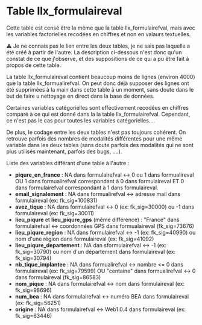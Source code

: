 # Table llx_formulaireval

Cette table est censé être la même que la table llx_formulairefval, mais avec les variables factorielles recodées en chiffres et non en valaurs textuelles.

:warning: Je ne connais pas le lien entre les deux tables, je ne sais pas laquelle a été créé à partir de l'autre. La description ci-dessous n'est donc qu'un constat de ce que j'observe, et des suppositions de ce qui a pu être fait à propos de cette table.


La table llx_formulaireval contient beaucoup moins de lignes (environ 4000) que la table llx_formualirefval. On peut donc déjà supposer des lignes ont été supprimées à la main dans cette table à un moment, sans doute dans le but de faire u nettoyage en direct dans la base de données.

Certaines variables catégorielles sont effectivement recodées en chiffres comparé à ce qui est donné dans la la table llx_formulairefval. Cependant, ce n'est pas le cas pour toutes les variables catégorielles....

De plus, le codage entre les deux tables n'est pas toujours cohérent. On retrouve parfois des nombres de modalités différentes pour une même variable dans les deux tables (sans doute parfois des modalités qui ne sont plus utilisés maintenant, parfois des bugs, ....).

Liste des variables différant d'une table à l'autre :
- **piqure_en_france** : NA dans formulairefval <-> 0 ou 1 dans formualireval OU 1 dans formualirefval correspondant à 0 dans formulaireval ET 0 dans formulairefval correspondant à 1 dans formulaireval. 
- **email_signalement** :  NA dans formualirefval <-> adresse mail dans formulaireval (ex: fk_sig=100831)
- **avez_tique** : NA dans formulairefval <-> 0 (ex: fk_sig=30000) ou -1 dans formulaireval (ex: fk_sig=30011)
- **lieu_piqure** et **lieu_piqure_gps** (même différence) : "France" dans formulairefval <-> coordonnées GPS dans formualaireval (fk_sig=73676)
- **lieu_piqure_region** : NA dans formulairefval <-> -1 (ex: fk_sig=40990) ou nom d'une région dans formulaireval (ex: fk_sig=41092)
- **lieu_piqure_departement** : NA dan sformulairefval <-> -1 (ex: fk_sig=30790) ou nom d'un département dans formulaireval (ex: fk_sig=30794)
- **nb_tique_implantee** : NA dans formualirefval <-> nombre <= 0 dans formulaireval (ex: fk_sig=79599) OU "centaine" dans formualirefval <-> 0 dans formulaireval (fk_sig=86583)
- **nom_pique** : NA dans formulairefval <-> nom dans formulaireval (ex: fk_sig=98696)
- **num_bea** : NA dans formulairefval <-> numéro BEA dans formulaireval (ex: fk_sig=56251)
- **origine** : NA dans formulairefval <-> Web1.0.4 dans formulaireval (ex: fk_sig=63446)
